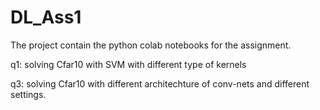 # DL_Ass1

The project contain the python colab notebooks for the assignment.

q1:
solving Cfar10 with SVM with different type of kernels

q3:
solving Cfar10 with different architechture of conv-nets and different settings.
